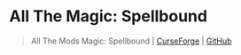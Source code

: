 # All The Magic: Spellbound

> All The Mods Magic: Spellbound | [CurseForge](https://legacy.curseforge.com/minecraft/modpacks/all-the-magic-spellbound) | [GitHub](https://github.com/AllTheMods/Spellbound)